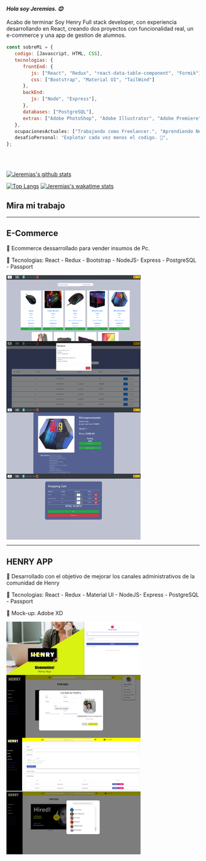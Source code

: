 <h4><em>Hola soy Jeremias. 😊</br></em></h4>
<p>Acabo de terminar Soy Henry Full stack developer, con experiencia desarrollando en React,
   creando dos proyectos con funcionalidad real, un e-commerce y una app de gestion de alumnos.
</p>

```javascript
const sobreMi = {
   codigo: [Javascript, HTML, CSS],
   tecnologias: {
      frontEnd: {
         js: ["React", "Redux", "react-data-table-component", "Formik"],
         css: ["Bootstrap", "Material UI", "TailWind"]
      },
      backEnd:
         js: ["Node", "Express"],
      },
      databases: ["PostgreSQL"],
      extras: ["Adobe PhotoShop", "Adobe Illustrator", "Adobe Premiere"]
   },
   ocupacionesActuales: ["Trabajando como Freelancer.", "Aprendiendo Nextjs y atomic design"],
   desafioPersonal: "Explotar cada vez menos el codigo. 🤣",
};
```
</br></br>

[![Jeremias's github stats](https://github-readme-stats.vercel.app/api?username=jeremiaskoch&hide=stars,issues&show_icons=true&theme=dark)](https://github.com/jeremiaskoch/github-readmestats) 

[![Top Langs](https://github-readme-stats.vercel.app/api/top-langs/?username=jeremiaskoch&layout=compact)](https://github.com/jeremiaskoch/github-readme-stats)
[![Jeremias's wakatime stats](https://github-readme-stats.vercel.app/api/wakatime?username=jeremiaskoch)](https://github.com/jeremiaskoch/github-readme-stats)


## Mira mi trabajo 
____________________
## E-Commerce

📌 Ecommerce dessarrollado para vender insumos de Pc.

🚀 Tecnologias: 
React - Redux - Bootstrap - NodeJS- Express - PostgreSQL - Passport

<img align="left"  width= "350px" src='001.png' />
<img align="center" width= "350px" src='002.png' />
<img align="left" width= "350px" src='003.png' />
<img align="center"width= "350px" src='004.png' />

____________

## HENRY APP 

📌 Desarrollado con el objetivo de mejorar los canales administrativos de la comunidad de Henry

🚀 Tecnologias: 
React - Redux - Material UI - NodeJS- Express - PostgreSQL - Passport 

🎨 Mock-up: Adobe XD

<img align="left" width= "350px" src='login.png' />
<img align="center" width= "350px" src='editarperfil.png' />
<img align="left" width= "350px" src='herramientas.png' />
<img align="center" width= "350px" src='alumnos.png' />



